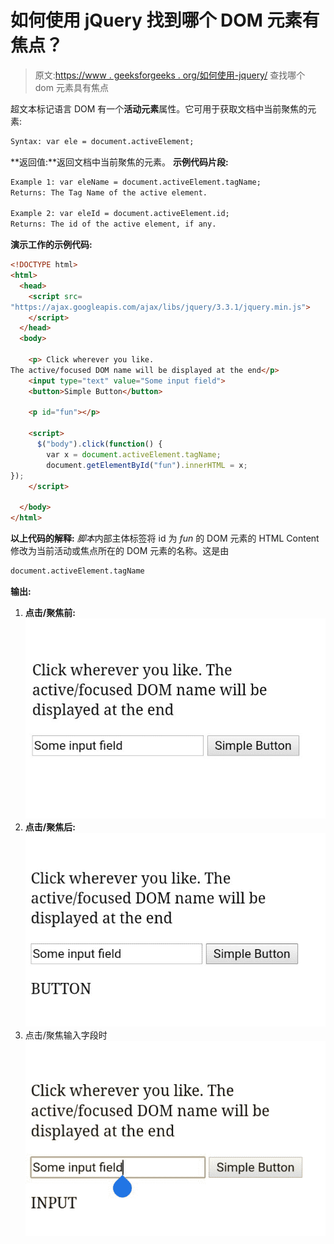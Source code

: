 # 如何使用 jQuery 找到哪个 DOM 元素有焦点？

> 原文:[https://www . geeksforgeeks . org/如何使用-jquery/](https://www.geeksforgeeks.org/how-to-find-which-dom-element-has-the-focus-using-jquery/) 查找哪个 dom 元素具有焦点

超文本标记语言 DOM 有一个**活动元素**属性。它可用于获取文档中当前聚焦的元素:

```html
Syntax: var ele = document.activeElement;

```

**返回值:**返回文档中当前聚焦的元素。
**示例代码片段:**

```html
Example 1: var eleName = document.activeElement.tagName;
Returns: The Tag Name of the active element.

Example 2: var eleId = document.activeElement.id;
Returns: The id of the active element, if any.

```

**演示工作的示例代码:**

```html
<!DOCTYPE html>
<html>
  <head>
    <script src=
"https://ajax.googleapis.com/ajax/libs/jquery/3.3.1/jquery.min.js">
    </script>
  </head>
  <body>

    <p> Click wherever you like. 
The active/focused DOM name will be displayed at the end</p>
    <input type="text" value="Some input field">
    <button>Simple Button</button>

    <p id="fun"></p>

    <script>
      $("body").click(function() {
        var x = document.activeElement.tagName;
        document.getElementById("fun").innerHTML = x;
});
    </script>

  </body>
</html>
```

**以上代码的解释:**
*脚本*内部主体标签将 id 为 *fun* 的 DOM 元素的 HTML Content 修改为当前活动或焦点所在的 DOM 元素的名称。这是由

```html
document.activeElement.tagName
```

**输出:**

1.  **点击/聚焦前:**
    ![](img/b677bc05bbf6c4c11bba0a31adb6b7a9.png)
2.  **点击/聚焦后:**
    ![](img/ca98697ca3c062cf8d65dbf245366e67.png)
3.  点击/聚焦输入字段时
    ![](img/2577b6aef2df8772501ede113fd8062e.png)